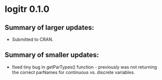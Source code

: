 # logitr 0.1.0

## Summary of larger updates:

- Submitted to CRAN.

## Summary of smaller updates:

- fixed tiny bug in getParTypes() function - previously was not returning the correct parNames for continuous vs. discrete variables.
